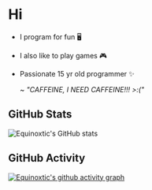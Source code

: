 # Hi 
* I program for fun 🖥
* I also like to play games 🎮
* Passionate 15 yr old programmer ✨

  ~ *"CAFFEINE, I NEED CAFFEINE!!! >:("*

## GitHub Stats
![Equinoxtic's GitHub stats](https://github-readme-stats.vercel.app/api?username=equinoxtic&show_icons=true&theme=dracula)

## GitHub Activity
[![Equinoxtic's github activity graph](https://github-readme-activity-graph.vercel.app/graph?username=Equinoxtic&theme=github-compact)](https://github.com/ashutosh00710/github-readme-activity-graph)

<!--
**Equinoxtic/Equinoxtic** is a ✨ _special_ ✨ repository because its `README.md` (this file) appears on your GitHub profile.
-->

